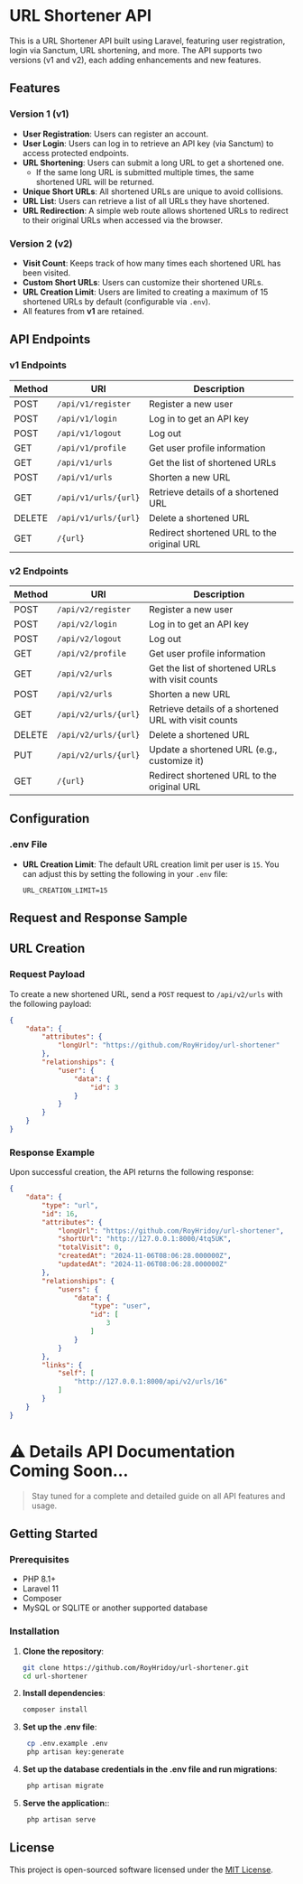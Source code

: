 # URL Shortener API

This is a URL Shortener API built using Laravel, featuring user registration, login via Sanctum, URL shortening, and more. The API supports two versions (v1 and v2), each adding enhancements and new features.

## Features

### Version 1 (v1)

- **User Registration**: Users can register an account.
- **User Login**: Users can log in to retrieve an API key (via Sanctum) to access protected endpoints.
- **URL Shortening**: Users can submit a long URL to get a shortened one.
  - If the same long URL is submitted multiple times, the same shortened URL will be returned.
- **Unique Short URLs**: All shortened URLs are unique to avoid collisions.
- **URL List**: Users can retrieve a list of all URLs they have shortened.
- **URL Redirection**: A simple web route allows shortened URLs to redirect to their original URLs when accessed via the browser.

### Version 2 (v2)

- **Visit Count**: Keeps track of how many times each shortened URL has been visited.
- **Custom Short URLs**: Users can customize their shortened URLs.
- **URL Creation Limit**: Users are limited to creating a maximum of 15 shortened URLs by default (configurable via `.env`).
- All features from **v1** are retained.

## API Endpoints

### v1 Endpoints

| Method | URI                          | Description                                 |
|--------|------------------------------|---------------------------------------------|
| POST   | `/api/v1/register`            | Register a new user                        |
| POST   | `/api/v1/login`               | Log in to get an API key                   |
| POST   | `/api/v1/logout`              | Log out                                    |
| GET    | `/api/v1/profile`             | Get user profile information               |
| GET    | `/api/v1/urls`                | Get the list of shortened URLs             |
| POST   | `/api/v1/urls`                | Shorten a new URL                          |
| GET    | `/api/v1/urls/{url}`          | Retrieve details of a shortened URL        |
| DELETE | `/api/v1/urls/{url}`          | Delete a shortened URL                     |
| GET    | `/{url}`                      | Redirect shortened URL to the original URL |

### v2 Endpoints

| Method  | URI                          | Description                                 |
|---------|------------------------------|---------------------------------------------|
| POST    | `/api/v2/register`            | Register a new user                        |
| POST    | `/api/v2/login`               | Log in to get an API key                   |
| POST    | `/api/v2/logout`              | Log out                                    |
| GET     | `/api/v2/profile`             | Get user profile information               |
| GET     | `/api/v2/urls`                | Get the list of shortened URLs with visit counts |
| POST    | `/api/v2/urls`                | Shorten a new URL                           |
| GET     | `/api/v2/urls/{url}`          | Retrieve details of a shortened URL with visit counts |
| DELETE  | `/api/v2/urls/{url}`          | Delete a shortened URL                     |
| PUT   | `/api/v2/urls/{url}`            | Update a shortened URL (e.g., customize it)|
| GET     | `/{url}`                      | Redirect shortened URL to the original URL |

## Configuration

### .env File

- **URL Creation Limit**: The default URL creation limit per user is `15`. You can adjust this by setting the following in your `.env` file:

  ```env
  URL_CREATION_LIMIT=15
## Request and Response Sample

## URL Creation

### Request Payload

To create a new shortened URL, send a `POST` request to `/api/v2/urls` with the following payload:

```json
{
    "data": {
        "attributes": {
            "longUrl": "https://github.com/RoyHridoy/url-shortener"
        },
        "relationships": {
            "user": {
                "data": {
                    "id": 3
                }
            }
        }
    }
}
```
### Response Example
Upon successful creation, the API returns the following response:
```json
{
    "data": {
        "type": "url",
        "id": 16,
        "attributes": {
            "longUrl": "https://github.com/RoyHridoy/url-shortener",
            "shortUrl": "http://127.0.0.1:8000/4tq5UK",
            "totalVisit": 0,
            "createdAt": "2024-11-06T08:06:28.000000Z",
            "updatedAt": "2024-11-06T08:06:28.000000Z"
        },
        "relationships": {
            "users": {
                "data": {
                    "type": "user",
                    "id": [
                        3
                    ]
                }
            }
        },
        "links": {
            "self": [
                "http://127.0.0.1:8000/api/v2/urls/16"
            ]
        }
    }
}
```
# ⚠️ **Details API Documentation Coming Soon...**
> Stay tuned for a complete and detailed guide on all API features and usage.
## Getting Started

### Prerequisites

- PHP 8.1+
- Laravel 11
- Composer
- MySQL or SQLITE or another supported database

### Installation

1. **Clone the repository**:

   ```bash
   git clone https://github.com/RoyHridoy/url-shortener.git
   cd url-shortener
2. **Install dependencies**:

   ```bash
   composer install
3. **Set up the .env file**:

   ```bash
    cp .env.example .env
    php artisan key:generate
4. **Set up the database credentials in the .env file and run migrations**:
   ```bash
    php artisan migrate
5. **Serve the application:**:
   ```bash
    php artisan serve
## License

This project is open-sourced software licensed under the [MIT License](https://opensource.org/licenses/MIT).
